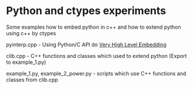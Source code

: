 Python and ctypes experiments
=========================
Some examples how to embed python in c++ and how to extend python using c++ by ctypes

pyinterp.cpp - Using Python/C API do [Very High Level Embedding]

clib.cpp - C++ functions and classes which used to extend python (Export to example_1.py)

example_1.py,  example_2_power.py - scripts which use C++ functions and classes from clib.cpp


[Very High Level Embedding]: https://docs.python.org/2.7/extending/embedding.html
